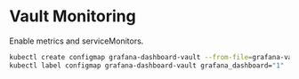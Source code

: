 # Vault Monitoring

Enable metrics and serviceMonitors.

```bash
kubectl create configmap grafana-dashboard-vault --from-file=grafana-vault.json
kubectl label configmap grafana-dashboard-vault grafana_dashboard="1"
```
